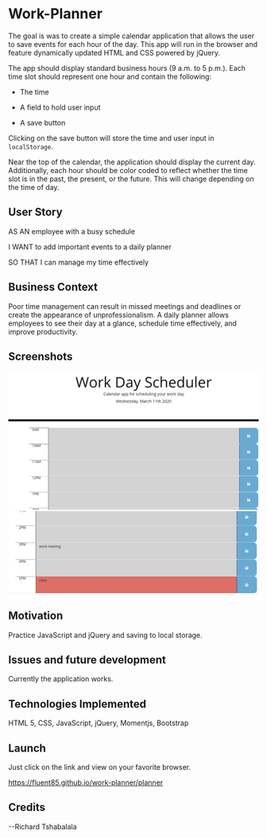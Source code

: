 # Work-Planner
The goal is was to create a simple calendar application that allows the user to save events for each hour of the day. This app will run in the browser and feature dynamically updated HTML and CSS powered by jQuery.

The app should display standard business hours (9 a.m. to 5 p.m.). Each time slot should represent one hour and contain the following:

* The time

* A field to hold user input

* A save button

Clicking on the save button will store the time and user input in `localStorage`.

Near the top of the calendar, the application should display the current day. Additionally, each hour should be color coded to reflect whether the time slot is in the past, the present, or the future. This will change depending on the time of day.


## User Story

AS AN employee with a busy schedule

I WANT to add important events to a daily planner

SO THAT I can manage my time effectively 

## Business Context

Poor time management can result in missed meetings and deadlines or create the appearance of unprofessionalism. A daily planner allows employees to see their day at a glance, schedule time effectively, and improve productivity. 

## Screenshots


<img src="assets/images/first.JPG" alt="nothing saved">

<img src="assets/images/second.JPG" alt="saved info">

## Motivation

Practice JavaScript and jQuery and saving to local storage.

## Issues and future development

Currently the application works.

## Technologies Implemented

HTML 5, CSS, JavaScript, jQuery, Momentjs, Bootstrap

## Launch

Just click on the link and view on your favorite browser.

https://fluent85.github.io/work-planner/planner



## Credits

--Richard Tshabalala
